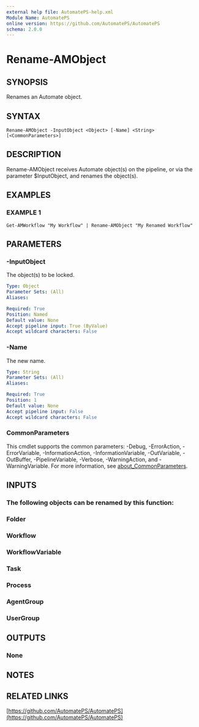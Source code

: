 ```yaml
---
external help file: AutomatePS-help.xml
Module Name: AutomatePS
online version: https://github.com/AutomatePS/AutomatePS
schema: 2.0.0
---
```


# Rename-AMObject

## SYNOPSIS
Renames an Automate object.

## SYNTAX

```
Rename-AMObject -InputObject <Object> [-Name] <String> [<CommonParameters>]
```

## DESCRIPTION
Rename-AMObject receives Automate object(s) on the pipeline, or via the parameter $InputObject, and renames the object(s).

## EXAMPLES

### EXAMPLE 1
```
Get-AMWorkflow "My Workflow" | Rename-AMObject "My Renamed Workflow"
```

## PARAMETERS

### -InputObject
The object(s) to be locked.

```yaml
Type: Object
Parameter Sets: (All)
Aliases:

Required: True
Position: Named
Default value: None
Accept pipeline input: True (ByValue)
Accept wildcard characters: False
```

### -Name
The new name.

```yaml
Type: String
Parameter Sets: (All)
Aliases:

Required: True
Position: 1
Default value: None
Accept pipeline input: False
Accept wildcard characters: False
```

### CommonParameters
This cmdlet supports the common parameters: -Debug, -ErrorAction, -ErrorVariable, -InformationAction, -InformationVariable, -OutVariable, -OutBuffer, -PipelineVariable, -Verbose, -WarningAction, and -WarningVariable. For more information, see [about_CommonParameters](http://go.microsoft.com/fwlink/?LinkID=113216).

## INPUTS

### The following objects can be renamed by this function:
### Folder
### Workflow
### WorkflowVariable
### Task
### Process
### AgentGroup
### UserGroup
## OUTPUTS

### None
## NOTES

## RELATED LINKS

[https://github.com/AutomatePS/AutomatePS](https://github.com/AutomatePS/AutomatePS)

